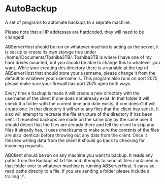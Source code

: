 # AutoBackup
A set of programs to automate backups to a seprate machine.

Please note that all IP addresses are hardcoded, they will need to be changed!

  ABServerHost should be run on whatever machine is acting as the server, it is set up to create its own storage tree under /home/<username>/Documents/Toshiba3TB/. Toshiba3TB is where I have one of my hard drives mounted, but you should be able to change this to whatever you want. While your creating this directory there is a variable at the top of ABServerHost that should store your username, please change it from the default to whatever your username is. This program also runs on port 2075, please make sure your firewall has port 2075 open both ways. 

  Every time a backup is made it will create a new directory with the username of the client if one does not already exist. In that folder it will check if a folder with the current time and date exists, if one doesn't it will create one. In that directory it will write any files that the client has sent it. It also will attempt to recreate the file structure of the directory if has been sent. If repeated backups are made on the same day by the same user it should detect that the files are already there and tell the client to skip any files it already has, it uses checksums to make sure the contents of the files are also identical before throwing out any data from the client. Once it finishes writing data from the client it should go back to checking for incoming requests.
  
  ABClient should be run on any machine you want to backup. It reads any paths from the BackupList.txt file and attempts to send all files contained in that folder over to whatever machine is running ABServerHost. It can also read paths directly to a file. If you are sending a folder please include a trailing '/'.
